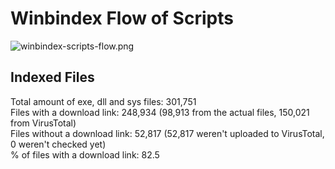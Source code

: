 # Winbindex Flow of Scripts

![winbindex-scripts-flow.png](winbindex-scripts-flow.png)

## Indexed Files

<!--FileStats-->
Total amount of exe, dll and sys files: 301,751  
Files with a download link: 248,934 (98,913 from the actual files, 150,021 from VirusTotal)  
Files without a download link: 52,817 (52,817 weren't uploaded to VirusTotal, 0 weren't checked yet)  
% of files with a download link: 82.5  
<!--/FileStats-->
